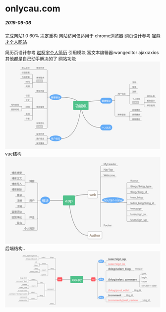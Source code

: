 # onlycau.com  
##### 2019-09-06
完成网站1.0 60% 决定重构
网站访问仅适用于 chrome浏览器
网页设计参考 <a href="cuiqingcai.com" target="_blank">崔静才个人网站</a>

简历页设计参考 <a href="www.flqin.com" target="_blank">赵柯宇个人简历</a>
引用模块 富文本编辑器:wangeditor  ajax:axios 
其他都是自己动手解决的了 
网站功能  
![alt](about/content.png)  
vue结构  
![alt](about/vue.png)
后端结构..
![alt](about/back_end.png)